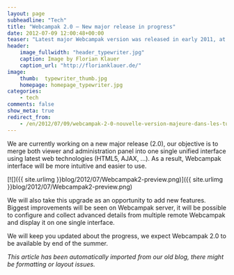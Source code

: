 ```yaml
---
layout: page
subheadline: "Tech"
title: "Webcampak 2.0 – New major release in progress"
date: 2012-07-09 12:00:48+00:00
teaser: "Latest major Webcampak version was released in early 2011, at that time we rewrote the system's core to make it more scalable by using Python programming language."
header:
    image_fullwidth: "header_typewriter.jpg"
    caption: Image by Florian Klauer
    caption_url: "http://florianklauer.de/"
image:
    thumb:  typewriter_thumb.jpg
    homepage: homepage_typewriter.jpg
categories:
    - tech
comments: false
show_meta: true
redirect_from:
    - /en/2012/07/09/webcampak-2-0-nouvelle-version-majeure-dans-les-tuyaux/
---
```

We are currently working on a new major release (2.0), our objective is to merge both viewer and administration panel into one single unified interface using latest web technologies (HTML5, AJAX, ...). As a result, Webcampak interface will be more intuitive and easier to use.

[![]({{ site.urlimg }}blog/2012/07/Webcampak2-preview.png)]({{ site.urlimg }}blog/2012/07/Webcampak2-preview.png)

We will also take this upgrade as an opportunity to add new features. Biggest improvements will be seen on Webcampak server, it will be possible to configure and collect advanced details from multiple remote Webcampak and display it on one single interface.

We will keep you updated about the progress, we expect Webcampak 2.0 to be available by end of the summer.

_This article has been automatically imported from our old blog, there might be formatting or layout issues._
